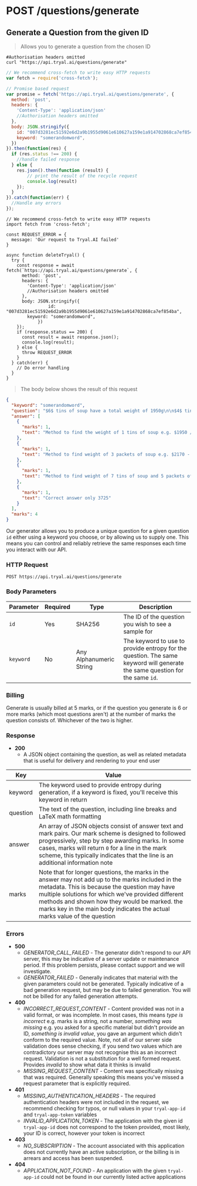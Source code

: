# <span class="post">POST</span> /questions/generate

## Generate a Question from the given ID

> Allows you to generate a question from the chosen ID

```shell
#Authorisation headers omitted
curl "https://api.tryal.ai/questions/generate"
```

```javascript
// We recommend cross-fetch to write easy HTTP requests
var fetch = require('cross-fetch');

// Promise based request
var promise = fetch('https://api.tryal.ai/questions/generate', {
  method: 'post',
  headers: {
    'Content-Type': 'application/json'
    //Authorisation headers omitted
  }, 
  body: JSON.stringify({
    id: "007d3281ec51592e6d2a9b1955d9061e610627a159e1a914702868ca7ef854ba",
    keyword: "somerandomword",
  })
}).then(function(res) {
  if (res.status !== 200) {
    //handle failed response
  } else {
    res.json().then(function (result) {
        // print the result of the recycle request
    	console.log(result)
    });
  }
}).catch(function(err) {
  //Handle any errors
});
```

```javascript--ESNext
// We recommend cross-fetch to write easy HTTP requests
import fetch from 'cross-fetch';

const REQUEST_ERROR = {
  message: 'Our request to Tryal.AI failed'
}

async function deleteTryal() {
  try {
    const response = await fetch(`https://api.tryal.ai/questions/generate`, {
      method: 'post',
      headers: {
        'Content-Type': 'application/json'
        //Authorisation headers omitted
      },
      body: JSON.stringify({
				id: "007d3281ec51592e6d2a9b1955d9061e610627a159e1a914702868ca7ef854ba",
        keyword: "somerandomword",
			})
    });
    if (response.status == 200) {
      const result = await response.json();
      console.log(result);
    } else {
      throw REQUEST_ERROR
    }
  } catch(err) {
    // Do error handling
  }
}
```

> The body below shows the result of this request

```json
{
  "keyword": "somerandomword",
  "question": "$6$ tins of soup have a total weight of 1950g\n\n$4$ tins of soup and $3$ packets of soup have a total weight of 2170g\n\nWork out the total weight of 7 tins of soup and 5 packets of soup\n\n\n\n",
  "answer": [
    {
      "marks": 1,
      "text": "Method to find the weight of 1 tins of soup e.g. $1950 / 6$ (325)"
    },
    {
      "marks": 1,
      "text": "Method to find weight of 3 packets of soup e.g. $2170 - 1300 = 870$"
    },
    {
      "marks": 1,
      "text": "Method to find weight of 7 tins of soup and 5 packets of soup $7 \\times 325$, $5 \\time 290$"
    },
    {
      "marks": 1,
      "text": "Correct answer only 3725"
    }
  ],
  "marks": 4
}
```

Our generator allows you to produce a unique question for a given question `id` either using a keyword you choose, or by allowing us to supply one. This means you can control and reliably retrieve the same responses each time you interact with our API. 

### HTTP Request

`POST https://api.tryal.ai/questions/generate`


### Body Parameters

Parameter | Required | Type | Description 
--------- | ------- | ----- | -----------
`id` | Yes | SHA256 | The ID of the question you wish to see a sample for
`keyword` | No | Any Alphanumeric String | The keyword to use to provide entropy for the question. The same keyword will generate the same question for the same `id`.

### Billing

Generate is usually billed at 5 marks, or if the question you generate is 6 or more marks (which most questions aren't) at the number of marks the question consists of. Whichever of the two is higher.

### Response

- **200**
  - A JSON object containing the question, as well as related metadata that is useful for delivery and rendering to your end user

Key | Value
--- | -----
keyword | The keyword used to provide entropy during generation, if a keyword is fixed, you'll receive this keyword in return
question | The text of the question, including line breaks and LaTeX math formatting
answer | An array of JSON objects consist of answer text and mark pairs. Our mark scheme is designed to followed progressively, step by step awarding marks. In some cases, marks will return `0` for a line in the mark scheme, this typically indicates that the line is an additional information note
marks | Note that for longer questions, the marks in the answer may not add up to the marks included in the metadata. This is because the question may have multiple solutions for which we've provided different methods and shown how they would be marked. the marks key in the main body indicates the actual marks value of the question


### Errors
- **500**
  - *GENERATOR_CALL_FAILED* - The generator didn't respond to our API server, this may be indicative of a server
    update or maintenance period. If this problem persists, please contact support and we will investigate.
  - *GENERATOR_FAILED* - Generally indicates that material with the given parameters could not be generated. Typically indicative of a bad generation request, but may be due to failed generation. You will not be billed for any failed generation attempts.
- **400**
  - *INCORRECT_REQUEST_CONTENT* - Content provided was not in a valid format, or was incomplete. In 
    most cases, this means *type is incorrect* e.g. marks is a string, not a number, *something was missing*
    e.g. you asked for a specific material but didn't provide an ID, *something is invalid value*, you gave
    an argument which didn't conform to the required value.
    Note, not all of our server side validation does sense checking, if you send two values which are contradictory
    our server may not recognise this as an incorrect request. Validation is not a substitution for a well formed
    request. Provides *invalid* to show what data it thinks is invalid
  - *MISSING_REQUEST_CONTENT* - Content was specifically missing that was required. Generally speaking this means
    you've missed a request parameter that is explicitly required.
- **401**
  - *MISSING_AUTHENTICATION_HEADERS* - The required authentication headers were not included in the
    request, we recommend checking for typos, or null values in your `tryal-app-id` and `tryal-app-token`
    variables
  - *INVALID_APPLICATION_TOKEN* - The application with the given id `tryal-app-id` does not correspond to
    the token provided, most likely, your ID is correct, however your token is incorrect
- **403**
  - *NO_SUBSCRIPTION* - The account associated with this application does not currently have an active
    subscription, or the billing is in arrears and access has been suspended.
- **404**
  - *APPLICATION_NOT_FOUND* - An application with the given `tryal-app-id` could not be found in our
    currently listed active applications

